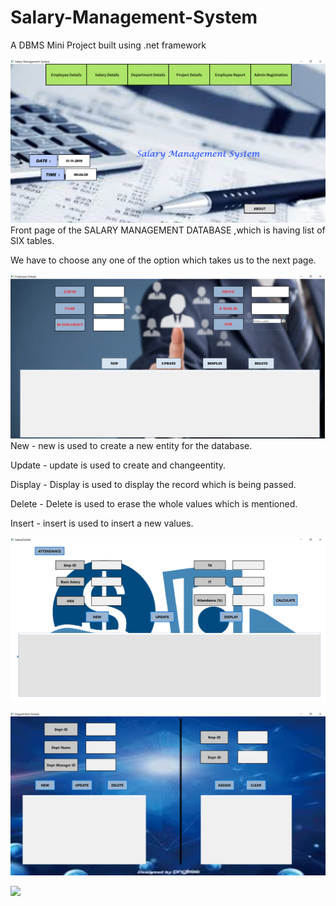 # Salary-Management-System
A DBMS Mini Project built using .net framework

![](Images/Salary%20Management%20System%2011-11-2019%2020_46_30.png)
Front page of the SALARY MANAGEMENT DATABASE ,which is having list of SIX tables.

We have to choose any one of the option which takes us to the next page.

![](Images/Employee%20Details%2011-11-2019%2020_47_06.png)
New - new is used to create a new entity for the database.  

Update - update is used to create and changeentity.			

Display - Display is used to display the record which is being passed.	

Delete - Delete is used to erase the whole values which is mentioned.	

Insert - insert is used to insert a new values.																																																																																																																

![](Images/SalaryDetails%2011-11-2019%2020_47_14.png)

![](Images/Department%20Details%2008-11-2019%2021_19_31.png)

![](Images/EmployeeReport%08-11-2019%21_19_10.png)
